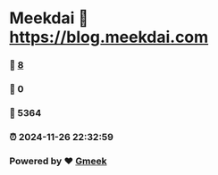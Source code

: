 # Meekdai :link: https://blog.meekdai.com 
### :page_facing_up: [8](https://blog.meekdai.com/tag.html) 
### :speech_balloon: 0 
### :hibiscus: 5364 
### :alarm_clock: 2024-11-26 22:32:59 
### Powered by :heart: [Gmeek](https://github.com/Meekdai/Gmeek)
